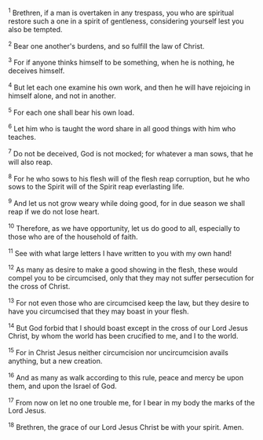 <sup>1</sup> 
Brethren, if a man is overtaken in any trespass, you who are spiritual restore such a one in a spirit of gentleness, considering yourself lest you also be tempted. 

<sup>2</sup> 
Bear one another's burdens, and so fulfill the law of Christ. 

<sup>3</sup> 
For if anyone thinks himself to be something, when he is nothing, he deceives himself. 

<sup>4</sup> 
But let each one examine his own work, and then he will have rejoicing in himself alone, and not in another. 

<sup>5</sup> 
For each one shall bear his own load.

<sup>6</sup> 
Let him who is taught the word share in all good things with him who teaches. 

<sup>7</sup> 
Do not be deceived, God is not mocked; for whatever a man sows, that he will also reap. 

<sup>8</sup> 
For he who sows to his flesh will of the flesh reap corruption, but he who sows to the Spirit will of the Spirit reap everlasting life. 

<sup>9</sup> 
And let us not grow weary while doing good, for in due season we shall reap if we do not lose heart. 

<sup>10</sup> 
Therefore, as we have opportunity, let us do good to all, especially to those who are of the household of faith.

<sup>11</sup> 
See with what large letters I have written to you with my own hand! 

<sup>12</sup> 
As many as desire to make a good showing in the flesh, these would compel you to be circumcised, only that they may not suffer persecution for the cross of Christ. 

<sup>13</sup> 
For not even those who are circumcised keep the law, but they desire to have you circumcised that they may boast in your flesh. 

<sup>14</sup> 
But God forbid that I should boast except in the cross of our Lord Jesus Christ, by whom the world has been crucified to me, and I to the world. 

<sup>15</sup> 
For in Christ Jesus neither circumcision nor uncircumcision avails anything, but a new creation.

<sup>16</sup> 
And as many as walk according to this rule, peace and mercy be upon them, and upon the Israel of God. 

<sup>17</sup> 
From now on let no one trouble me, for I bear in my body the marks of the Lord Jesus. 

<sup>18</sup> 
Brethren, the grace of our Lord Jesus Christ be with your spirit. Amen.